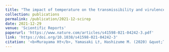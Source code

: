 ```yaml
---
title: "The impact of temperature on the transmissibility and virulence of COVID-19 in Tokyo, Japan"
collection: publications
permalink: /publication/2021-12-scirep
date: 2021-12-29
venue: 'Scientific Reports'
paperurl: 'https://www.nature.com/articles/s41598-021-04242-3.pdf'
link: 'https://doi.org/10.1038/s41598-021-04242-3'
citation: '<b>Murayama H†</b>, Yamasaki L†, Hashizume M. (2020) &quot;The impact of temperature on the transmissibility and virulence of COVID-19 in Tokyo, Japan.&quot; <i>Scientific Reports</i>. 2021;11(1):24477.'
---
```

